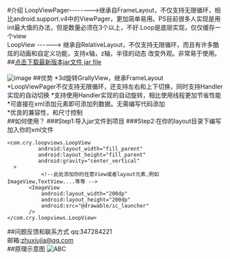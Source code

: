 #介绍
LoopViewPager-------->继承自FrameLayout，不仅支持无限循环，相比android.support.v4中的ViewPager，更加简单易用。PS目前很多人实现是用int最大值的办法，但是数量必须在3个以上，不好.Loop是底层实现，仅仅缓存一个view<br />
LoopView     ------> 继承自RelativeLayout，不仅支持无限循环，而且有许多酷炫的动画和自定义功能，支持x轴，z轴，半径的动态 改变外观。非常易于使用。<br />
##[点击下载最新版本jar文件   jar file](https://github.com/zhuxiujia/LoopView/blob/master/loopview-1.4.5.jar?raw=true)<br />
<br />
![image](demo.gif)
##优势
*3d旋转GrallyView，继承FrameLayout<br />
*LoopViewPager不仅支持无限循环，还支持左右和上下切换，同时支持Handler实现的自动切换
*支持使用Handler实现的自动旋转，相比使用线程更加节省性能<br />
*可直接在xml添加元素即可添加列数据。无需编写代码添加<br />
*优良的兼容性，和尺寸控制<br />
##如何使用？
###Step1:导入jar文件到项目
###Step2:在你的layout目录下编写加入你的xml文件
```
<com.cry.loopviews.LoopView
          android:layout_width="fill_parent"
          android:layout_height="fill_parent"
          android:gravity="center_vertical"
  >
           <!--此处添加你的任意View或者layout元素,例如ImageView,TextView....等等 -->
       <ImageView
           android:layout_width="200dp"
           android:layout_height="200dp"
           android:src="@drawable/ic_launcher"    
       />
</com.cry.loopviews.LoopView>
 ```
##问题反馈和联系方式
qq:347284221<br />
邮箱:zhuxiujia@qq.com<br />
##原理示意图
![ABC](hao.png)

